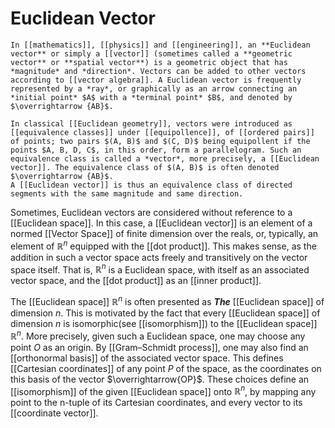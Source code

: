 # Euclidean Vector
```ad-def
In [[mathematics]], [[physics]] and [[engineering]], an **Euclidean vector** or simply a [[vector]] (sometimes called a **geometric vector** or **spatial vector**) is a geometric object that has *magnitude* and *direction*. Vectors can be added to other vectors according to [[vector algebra]]. A Euclidean vector is frequently represented by a *ray*, or graphically as an arrow connecting an *initial point* $A$ with a *terminal point* $B$, and denoted by $\overrightarrow {AB}$.

In classical [[Euclidean geometry]], vectors were introduced as [[equivalence classes]] under [[equipollence]], of [[ordered pairs]] of points; two pairs $(A, B)$ and $(C, D)$ being equipollent if the points $A, B, D, C$, in this order, form a parallelogram. Such an equivalence class is called a *vector*, more precisely, a [[Euclidean vector]]. The equivalence class of $(A, B)$ is often denoted $\overrightarrow {AB}$.
A [[Euclidean vector]] is thus an equivalence class of directed segments with the same magnitude and same direction. 
```

Sometimes, Euclidean vectors are considered without reference to a [[Euclidean space]]. In this case, a [[Euclidean vector]] is an element of a normed [[Vector Space]] of finite dimension over the reals, or, typically, an element of $\mathbb{R}^{n}$ equipped with the [[dot product]]. This makes sense, as the addition in such a vector space acts freely and transitively on the vector space itself. That is, $\mathbb{R}^{n}$ is a Euclidean space, with itself as an associated vector space, and the [[dot product]] as an [[inner product]].

The [[Euclidean space]] $\mathbb{R}^{n}$ is often presented as ***The*** [[Euclidean space]] of dimension $n$. This is motivated by the fact that every [[Euclidean space]] of dimension $n$ is isomorphic(see [[isomorphism]]) to the [[Euclidean space]] $\mathbb{R}^{n}$.
More precisely, given such a Euclidean space, one may choose any point $O$ as an origin. By [[Gram–Schmidt process]], one may also find an [[orthonormal basis]] of the associated vector space. This defines [[Cartesian coordinates]] of any point $P$ of the space, as the coordinates on this basis of the vector $\overrightarrow{OP}$.
These choices define an [[isomorphism]] of the given [[Euclidean space]] onto $\mathbb{R}^{n}$, by mapping any point to the n-tuple of its Cartesian coordinates, and every vector to its [[coordinate vector]].
